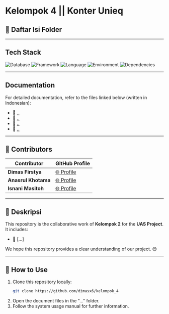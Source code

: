 # Kelompok 4 || Konter Unieq

## 📂 Daftar Isi Folder

---

## Tech Stack
![Database](https://img.shields.io/badge/database-MySQL-green) ![Framework](https://img.shields.io/badge/framework-Yii2-blue) ![Language](https://img.shields.io/badge/language-PHP-blue) ![Environment](https://img.shields.io/badge/environment-XAMPP-orange) ![Dependencies](https://img.shields.io/badge/dependencies-Composer-yellow)

---

## Documentation
For detailed documentation, refer to the files linked below (written in Indonesian):

- 📘 [..](#)
- 📙 [..](#)
- 📗 [..](#)
- 📕 [..](#)

---

## 🤝 Contributors
| Contributor       | GitHub Profile                                  |
|-------------------|------------------------------------------------|
| **Dimas Firstya**  | [🌐 Profile](https://github.com/dimasx6) |
| **Anasrul Khotama** | [🌐 Profile](https://github.com/anasrulgit)    |
| **Isnani Masitoh** | [🌐 Profile](https://github.com/isnanimasitoh17)    |

---

## 📝 Deskripsi
This repository is the collaborative work of **Kelompok 2** for the **UAS Project**. It includes:
- 📌 [...]

We hope this repository provides a clear understanding of our project. 😊

---

## 🚀 How to Use
1. Clone this repository locally:
   ```bash
   git clone https://github.com/dimasx6/kelompok_4
   ```
2. Open the document files in the "..." folder.
3. Follow the system usage manual for further information.
